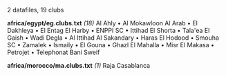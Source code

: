 2 datafiles, 19 clubs

**africa/egypt/eg.clubs.txt** _(18)_  Al Ahly • Al Mokawloon Al Arab • El Dakhleya • El Entag El Harby • ENPPI SC • Ittihad El Shorta • Tala'ea El Gaish • Wadi Degla • Al Ittihad Al Sakandary • Haras El Hodood • Smouha SC • Zamalek • Ismaily • El Gouna • Ghazl El Mahalla • Misr El Makasa • Petrojet • Telephonat Bani Sweif

**africa/morocco/ma.clubs.txt** _(1)_  Raja Casablanca


